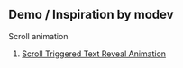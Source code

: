 ## Demo / Inspiration by modev
Scroll animation
1. [Scroll Triggered Text Reveal Animation](https://github.com/modesuuu/Scroll-Triggered-Text-Reveal-Animation)
